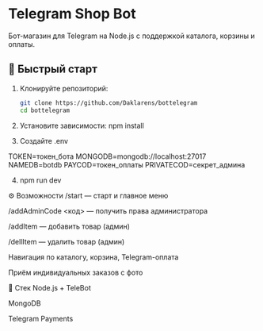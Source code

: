 # Telegram Shop Bot

Бот-магазин для Telegram на Node.js с поддержкой каталога, корзины и оплаты.

## 🚀 Быстрый старт

1. Клонируйте репозиторий:
   ```bash
   git clone https://github.com/Daklarens/bottelegram
   cd bottelegram
2. Установите зависимости:
npm install

3. Создайте .env
   
TOKEN=токен_бота
MONGODB=mongodb://localhost:27017
NAMEDB=botdb
PAYCOD=токен_оплаты
PRIVATECOD=секрет_админа

4. npm run dev
   
⚙️ Возможности
/start — старт и главное меню

/addAdminCode <код> — получить права администратора

/addItem — добавить товар (админ)

/dellItem <id> — удалить товар (админ)

Навигация по каталогу, корзина, Telegram-оплата

Приём индивидуальных заказов с фото

🧱 Стек
Node.js + TeleBot

MongoDB

Telegram Payments
